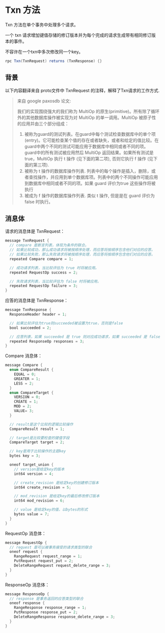 # Txn 方法

Txn 方法在单个事务中处理多个请求。

一个 txn 请求增加键值存储的修订版本并为每个完成的请求生成带有相同修订版本的事件。

不容许在一个txn中多次修改同一个key。

```java
rpc Txn(TxnRequest) returns (TxnResponse) {}
```

## 背景

以下内容翻译来自 proto文件中 TxnRequest 的注释，解释了Txn请求的工作方式.

> 来自 google paxosdb 论文:
>
> 我们的实现围绕强大的我们称为 MultiOp 的原生(primitive)。所有除了循环外的其他数据库操作被实现为对 MultiOp 的单一调用。MultiOp 被原子性的应用并由三个部分组成：
>
> 1. 被称为guard的测试列表。在guard中每个测试检查数据库中的单个项(entry)。它可能检查某个值的存在或者缺失，或者和给定的值比较。在guard中两个不同的测试可能应用于数据库中相同或者不同的项。guard中的所有测试被应用然后 MultiOp 返回结果。如果所有测试是true，MultiOp 执行 t 操作 (见下面的第二项), 否则它执行 f 操作 (见下面的第三项).
> 2. 被称为 t 操作的数据库操作列表. 列表中的每个操作是插入，删除，或者查找操作，并应用到单个数据库项。列表中的两个不同操作可能应用到数据库中相同或者不同的项。如果 guard 评价为true 这些操作将被执行
> 3. 被成为 f 操作的数据库操作列表. 类似 t 操作, 但是是在 guard 评价为 false 时执行。

## 消息体

请求的消息体是 TxnRequest：

```java
message TxnRequest {
  // compare 是断言列表，体现为条件的联合。
  // 如果比较成功，那么成功请求将被按顺序处理，而应答将按顺序包含他们对应的应答。
  // 如果比较失败，那么失败请求将被按顺序处理，而应答将按顺序包含他们对应的应答。
  repeated Compare compare = 1;

  // 成功请求列表，当比较评估为 true 时将被应用。
  repeated RequestOp success = 2;

  // 失败请求列表，当比较评估为 false 时将被应用。
  repeated RequestOp failure = 3;
}
```

应答的消息体是 TxnResponse：

```java
message TxnResponse {
  ResponseHeader header = 1;

  // 如果比较评估为true则succeeded被设置为true，否则是false
  bool succeeded = 2;

  // 应答列表，如果 succeeded 是 true 则对应成功请求，如果 succeeded 是 false 则对应失败请求
  repeated ResponseOp responses = 3;
}
```

Compare 消息体：


```java
message Compare {
  enum CompareResult {
    EQUAL = 0;
    GREATER = 1;
    LESS = 2;
  }
  enum CompareTarget {
    VERSION = 0;
    CREATE = 1;
    MOD = 2;
    VALUE= 3;
  }

  // result是这个比较的逻辑比较操作
  CompareResult result = 1;

  // target是比较要检查的键值字段
  CompareTarget target = 2;

  // key是用于比较操作的主题key
  bytes key = 3;

  oneof target_union {
    // version是给定key的版本
    int64 version = 4;

    // create_revision 是给定key的创建修订版本
    int64 create_revision = 5;

    // mod_revision 是给定key的最后修改修订版本
    int64 mod_revision = 6;

    // value 是给定key的值，以bytes的形式
    bytes value = 7;
  }
}
```

RequestOp 消息体：

```java
message RequestOp {
  // request 是可以被事务接受的请求类型的联合
  oneof request {
    RangeRequest request_range = 1;
    PutRequest request_put = 2;
    DeleteRangeRequest request_delete_range = 3;
  }
}

```

ResponseOp 消息体：

```java
message ResponseOp {
  // response 是事务返回的应答类型的联合
  oneof response {
    RangeResponse response_range = 1;
    PutResponse response_put = 2;
    DeleteRangeResponse response_delete_range = 3;
  }
}
```